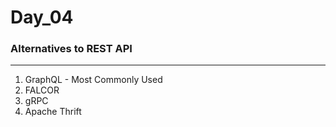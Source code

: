 # Day_04

### Alternatives to REST API

---

1. GraphQL - Most Commonly Used
2. FALCOR
3. gRPC
4. Apache Thrift
